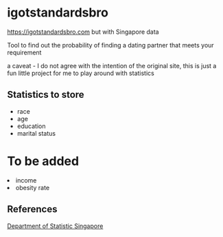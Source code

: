 # igotstandardsbro
https://igotstandardsbro.com but with Singapore data

Tool to find out the probability of finding a dating partner that meets your requirement

a caveat - I do not agree with the intention of the original site, this is just a fun little project for me to play around with statistics

## Statistics to store
<ul>
<li>race</li>
<li>age</li>
<li>education</li>
<li>marital status</li>
</ul>

# To be added
</ul>
<li>income</li>
<li>obesity rate</li>
</ul>

## References
<a href = "https://www.singstat.gov.sg/find-data/search-by-theme/population/population-and-population-structure/latest-data"> Department of Statistic Singapore </a>
